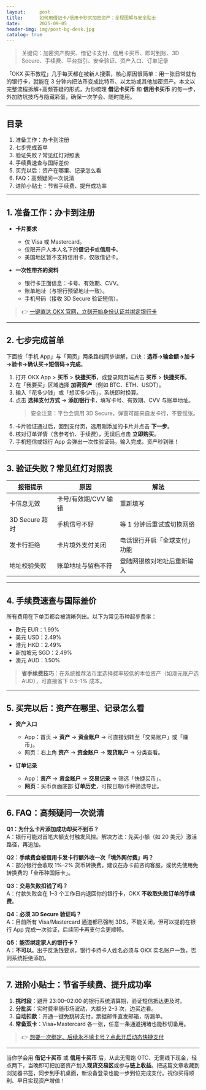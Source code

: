 ```yaml
---
layout:     post
title:      如何用借记卡/信用卡秒买加密资产：全程图解与安全贴士
date:       2025-09-05
header-img: img/post-bg-desk.jpg
catalog: true
---
```


> 关键词：加密资产购买、借记卡支付、信用卡买币、即时到账、3D Secure、手续费、平台指引、安全验证、资产入口、订单记录

「OKX 买币教程」几乎每天都在被新人搜索，核心原因很简单：用一张日常就有的银行卡，就能在 3 分钟内把法币变成比特币、以太坊或其他加密资产。本文以完整流程拆解+高频答疑的形式，为你梳理 **借记卡买币** 和 **信用卡买币** 的每一步，外加防坑技巧与隐藏彩蛋，确保一次学会、随时能用。

---

## 目录
1. 准备工作：办卡到注册  
2. 七步完成首单  
3. 验证失败？常见红灯对照表  
4. 手续费速查与国际差价  
5. 买完以后：资产在哪里、记录怎么看  
6. FAQ：高频疑问一次说清  
7. 进阶小贴士：节省手续费、提升成功率

---

## 1. 准备工作：办卡到注册
- **卡片要求**  
  - 仅 Visa 或 Mastercard。  
  - 仅限开户人本人名下的**借记卡**或**信用卡**。  
  - 美国地区暂不支持信用卡，仅限借记卡。  

- **一次性带齐的资料**  
  - 银行卡正面信息：卡号、有效期、CVV。  
  - 账单地址（与银行预留地址一致）。  
  - 手机号码（接收 3D Secure 验证短信）。  

> 👉 [一键直达 OKX 官网，立刻开始身份认证并绑定银行卡](https://okxdog.com/)

---

## 2. 七步完成首单
下面按「手机 App」与「网页」两条路线同步讲解，口诀：**选币→输金额→加卡→验卡→确认买→短信码→完成**。  

1. 打开 OKX App > **买币** > **快捷买币**，或登录网页端点击 **买币** > **快捷买币**。  
2. 在「我要买」区域选择 **加密资产**（例如 BTC、ETH、USDT）。  
3. 输入「花多少钱」或「想买多少币」，系统即时换算。  
4. 点击 **选择支付方式** → **添加银行卡**，填写卡号、有效期、CVV 与账单地址。  
   > 安全注意：平台会调用 3D Secure，弹窗可能来自发卡行，不要慌张。  
5. 卡片验证通过后，回到支付页，选用刚添加的卡片并点击 **下一步**。  
6. 核对订单详情（含参考价、手续费），无误后点击 **立即购买**。  
7. 手机短信或银行 App 会弹出一次性验证码，输入完成，资产秒到账！

---

## 3. 验证失败？常见红灯对照表
| 报错提示 | 原因 | 解法 |
|---------|------|------|
| 卡信息无效 | 卡号/有效期/CVV 输错 | 重新填写 |
| 3D Secure 超时 | 手机信号不好 | 等 1 分钟后重试或切换网络 |
| 发卡行拒绝 | 卡片境外支付关闭 | 电话银行开启「全球支付」功能 |
| 地址校验失败 | 账单地址与留档不符 | 登陆网银核对地址后重新输入 |

---

## 4. 手续费速查与国际差价
所有费用在下单页都会被清晰列出。以下为常见币种起步费率：

- 欧元 EUR：1.99%  
- 美元 USD：2.49%  
- 港元 HKD：2.49%  
- 新加坡元 SGD：2.49%  
- 澳元 AUD：1.50%  

> **省手续费技巧**：在系统推荐法币里选择费率较低的本位资产（如澳元账户选 AUD），可直接省下 0.5–1% 成本。

---

## 5. 买完以后：资产在哪里、记录怎么看
- **资产入口**  
  - App：首页 → **资产** → **资金账户** → 可直接划转至「交易账户」或「赚币」。  
  - 网页：右上角 **资产** → **资金账户** → **现货账户** → 分类查看。  

- **订单记录**  
  - App：**资产** → **资金账户** → **交易记录** → 筛选「快捷买币」。  
  - **网页**：买币页面底部 **订单历史**，可按日期/币种筛选导出。  

---

## 6. FAQ：高频疑问一次说清
**Q1：为什么卡片添加成功却买不到币？**  
A：银行可能对首笔大额支付触发风控。解决方法：先买小额（如 20 美元）激活路径，再追加。

**Q2：手续费会被信用卡发卡行额外收一次「境外网付费」吗？**  
A：部分银行会收取 1%–2% 货币转换费，建议在办卡前咨询客服，或优先使用免转换费的「全币种国际卡」。

**Q3：交易失败扣钱了吗？**  
A：付款失败会在 1–3 个工作日内退回你的银行卡，OKX **不收取失败订单的手续费**。

**Q4：必须 3D Secure 验证吗？**  
A：目前所有 Visa/Mastercard 通道都已强制 3DS，不能关闭，但可以提前在银行 App 完成一次验证，后续同卡再支付会更顺畅。

**Q5：能否绑定家人的银行卡？**  
A：**不可以**。出于反洗钱要求，银行卡持卡人姓名必须与 OKX 实名账户一致，否则系统拒绝添加。

---

## 7. 进阶小贴士：节省手续费、提升成功率
1. **挑时段**：避开 23:00–02:00 的银行系统清算期，验证短信抵达更及时。  
2. **分批买**：实时费率随市场波动，大额分 2–3 次，边买边看。  
3. **自动扣款**：开通一键免跳转支付，票据邮件直发邮箱，防漏单。  
4. **常备双卡**：Visa+Mastercard 各一张，任意一条通道拥堵也能秒切备用。

> 👉 [想要一次绑定、后续永不填卡号？点此开启动态快捷支付](https://okxdog.com/)

---

当你学会用 **借记卡买币** 或 **信用卡买币** 后，从此无需跑 OTC、无需线下现金，轻点两下，当晚即可把加密资产划入**现货交易区**或参与**链上收益**。把这篇文章收藏到浏览器书签，同步到手机桌面，新设备登录也能一步到位完成支付。祝你买得顺利、早日实现资产增值！